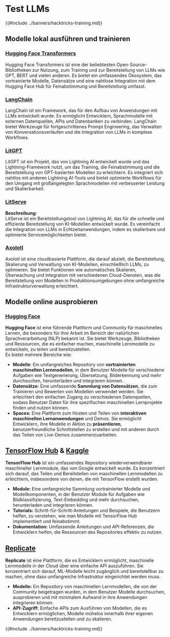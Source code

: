 # Test LLMs

{{#include ../banners/hacktricks-training.md}}

## Modelle lokal ausführen und trainieren

### [**Hugging Face Transformers**](https://github.com/huggingface/transformers)

Hugging Face Transformers ist eine der beliebtesten Open-Source-Bibliotheken zur Nutzung, zum Training und zur Bereitstellung von LLMs wie GPT, BERT und vielen anderen. Es bietet ein umfassendes Ökosystem, das vortrainierte Modelle, Datensätze und eine nahtlose Integration mit dem Hugging Face Hub für Feinabstimmung und Bereitstellung umfasst.

### [**LangChain**](https://github.com/langchain-ai/langchain)

LangChain ist ein Framework, das für den Aufbau von Anwendungen mit LLMs entwickelt wurde. Es ermöglicht Entwicklern, Sprachmodelle mit externen Datenquellen, APIs und Datenbanken zu verbinden. LangChain bietet Werkzeuge für fortgeschrittenes Prompt Engineering, das Verwalten von Konversationsverläufen und die Integration von LLMs in komplexe Workflows.

### [**LitGPT**](https://github.com/Lightning-AI/litgpt)

LitGPT ist ein Projekt, das von Lightning AI entwickelt wurde und das Lightning-Framework nutzt, um das Training, die Feinabstimmung und die Bereitstellung von GPT-basierten Modellen zu erleichtern. Es integriert sich nahtlos mit anderen Lightning AI-Tools und bietet optimierte Workflows für den Umgang mit großangelegten Sprachmodellen mit verbesserter Leistung und Skalierbarkeit.

### [**LitServe**](https://github.com/Lightning-AI/LitServe)

**Beschreibung:**\
LitServe ist ein Bereitstellungstool von Lightning AI, das für die schnelle und effiziente Bereitstellung von KI-Modellen entwickelt wurde. Es vereinfacht die Integration von LLMs in Echtzeitanwendungen, indem es skalierbare und optimierte Servicemöglichkeiten bietet.

### [**Axolotl**](https://github.com/axolotl-ai-cloud/axolotl)

Axolotl ist eine cloudbasierte Plattform, die darauf abzielt, die Bereitstellung, Skalierung und Verwaltung von KI-Modellen, einschließlich LLMs, zu optimieren. Sie bietet Funktionen wie automatisches Skalieren, Überwachung und Integration mit verschiedenen Cloud-Diensten, was die Bereitstellung von Modellen in Produktionsumgebungen ohne umfangreiche Infrastrukturverwaltung erleichtert.

## Modelle online ausprobieren

### [**Hugging Face**](https://huggingface.co/)

**Hugging Face** ist eine führende Plattform und Community für maschinelles Lernen, die besonders für ihre Arbeit im Bereich der natürlichen Sprachverarbeitung (NLP) bekannt ist. Sie bietet Werkzeuge, Bibliotheken und Ressourcen, die es einfacher machen, maschinelle Lernmodelle zu entwickeln, zu teilen und bereitzustellen.\
Es bietet mehrere Bereiche wie:

* **Modelle**: Ein umfangreiches Repository von **vortrainierten maschinellen Lernmodellen**, in dem Benutzer Modelle für verschiedene Aufgaben wie Textgenerierung, Übersetzung, Bilderkennung und mehr durchsuchen, herunterladen und integrieren können.
* **Datensätze:** Eine umfassende **Sammlung von Datensätzen**, die zum Trainieren und Bewerten von Modellen verwendet werden. Sie erleichtert den einfachen Zugang zu verschiedenen Datenquellen, sodass Benutzer Daten für ihre spezifischen maschinellen Lernprojekte finden und nutzen können.
* **Spaces:** Eine Plattform zum Hosten und Teilen von **interaktiven maschinellen Lernanwendungen** und Demos. Sie ermöglicht Entwicklern, ihre Modelle in Aktion zu **präsentieren**, benutzerfreundliche Schnittstellen zu erstellen und mit anderen durch das Teilen von Live-Demos zusammenzuarbeiten.

## [**TensorFlow Hub**](https://www.tensorflow.org/hub) **&** [**Kaggle**](https://www.kaggle.com/)

**TensorFlow Hub** ist ein umfassendes Repository wiederverwendbarer maschineller Lernmodule, das von Google entwickelt wurde. Es konzentriert sich darauf, das Teilen und Bereitstellen von maschinellen Lernmodellen zu erleichtern, insbesondere von denen, die mit TensorFlow erstellt wurden.

* **Module:** Eine umfangreiche Sammlung vortrainierter Modelle und Modellkomponenten, in der Benutzer Module für Aufgaben wie Bildklassifizierung, Text-Embedding und mehr durchsuchen, herunterladen und integrieren können.
* **Tutorials:** Schritt-für-Schritt-Anleitungen und Beispiele, die Benutzern helfen, zu verstehen, wie man Modelle mit TensorFlow Hub implementiert und feinabstimmt.
* **Dokumentation:** Umfassende Anleitungen und API-Referenzen, die Entwicklern helfen, die Ressourcen des Repositories effektiv zu nutzen.

## [**Replicate**](https://replicate.com/home)

**Replicate** ist eine Plattform, die es Entwicklern ermöglicht, maschinelle Lernmodelle in der Cloud über eine einfache API auszuführen. Sie konzentriert sich darauf, ML-Modelle leicht zugänglich und bereitstellbar zu machen, ohne dass umfangreiche Infrastruktur eingerichtet werden muss.

* **Modelle:** Ein Repository von maschinellen Lernmodellen, die von der Community beigetragen wurden, in dem Benutzer Modelle durchsuchen, ausprobieren und mit minimalem Aufwand in ihre Anwendungen integrieren können.
* **API-Zugriff:** Einfache APIs zum Ausführen von Modellen, die es Entwicklern ermöglichen, Modelle mühelos innerhalb ihrer eigenen Anwendungen bereitzustellen und zu skalieren.

{{#include ../banners/hacktricks-training.md}}
